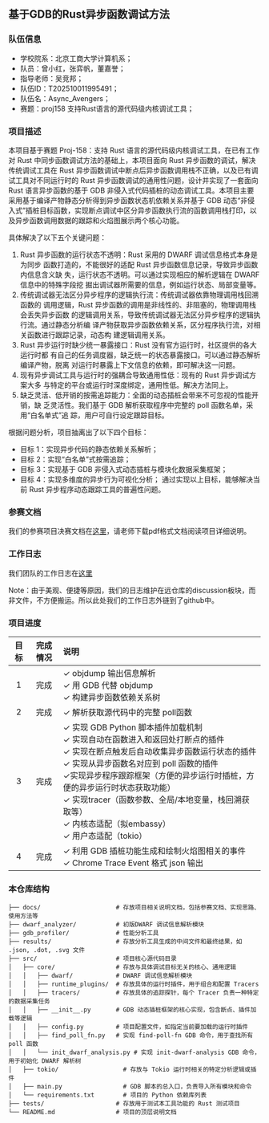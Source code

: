## 基于GDB的Rust异步函数调试方法

### 队伍信息

- 学校院系：北京工商大学计算机系；
- 队员：曾小红，张弈帆，董嘉誉；
- 指导老师：吴竞邦；
- 队伍ID：T202510011995491；
- 队伍名：Async_Avengers；
- 赛题：proj158 支持Rust语言的源代码级内核调试工具；

### 项目描述

本项目基于赛题 Proj-158：支持 Rust 语言的源代码级内核调试工具，在已有工作对 Rust 中同步函数调试方法的基础上，本项目面向 Rust 异步函数的调试，解决传统调试工具在 Rust 异步函数调试中断点后异步函数调用栈不正确，以及已有调试工具对不同运行时的 Rust 异步函数调试的通用性问题，设计并实现了一套面向 Rust 语言异步函数的基于 GDB 非侵入式代码插桩的动态调试工具。本项目主要采用基于编译产物静态分析得到异步函数状态机依赖关系并基于 GDB 动态“非侵入式”插桩目标函数，实现断点调试中区分异步函数执行流的函数调用栈打印，以及异步函数调用数据的跟踪和火焰图展示两个核心功能。

具体解决了以下五个关键问题：
1. Rust 异步函数的运行状态不透明：Rust 采用的 DWARF 调试信息格式本身是为同步
函数打造的，不能很好的适配 Rust 异步函数信息记录，导致异步函数内信息含义缺
失，运行状态不透明。可以通过实现相应的解析逻辑在 DWARF 信息中的特殊字段挖
掘出调试器所需要的信息，例如运行状态、局部变量等。
2. 传统调试器无法区分异步程序的逻辑执行流：传统调试器依靠物理调用栈回溯函数的
调用逻辑，Rust 异步函数的调用是非线性的、非阻塞的，物理调用栈会丢失异步函数
的逻辑调用关系，导致传统调试器无法区分异步程序的逻辑执行流。通过静态分析编
译产物获取异步函数依赖关系，区分程序执行流，对相关函数进行跟踪记录，动态构
建逻辑调用关系。
3. Rust 异步运行时缺少统一暴露接口：Rust 没有官方运行时，社区提供的各大运行时都
有自己的任务调度器，缺乏统一的状态暴露接口。可以通过静态解析编译产物，脱离
对运行时暴露上下文信息的依赖，即可解决这一问题。
4. 现有异步调试工具与运行时的强耦合导致通用性低：现有的 Rust 异步调试方案大多
与特定的平台或运行时深度绑定，通用性低。解决方法同上。
5. 缺乏灵活、低开销的按需追踪能力：全面的动态插桩会带来不可忽视的性能开销，缺
乏灵活性。我们基于 GDB 解析获取程序中完整的 poll 函数名单，采用“白名单式”追
踪，用户可自行设定跟踪目标。

根据问题分析，项目抽离出了以下四个目标：
- 目标 1：实现异步代码的静态依赖关系解析；
- 目标 2：实现“白名单”式按需追踪；
- 目标 3：实现基于 GDB 非侵入式动态插桩与模块化数据采集框架；
- 目标 4：实现多维度的异步行为可视化分析；
通过实现以上目标，能够解决当前 Rust 异步程序动态跟踪工具的普遍性问题。

### 参赛文档
我们的参赛项目决赛文档在[这里](https://gitlab.eduxiji.net/T202510011995491/project2721707-300492/-/blob/master/docs/Proj158_%E6%94%AF%E6%8C%81Rust%E8%AF%AD%E8%A8%80%E7%9A%84%E6%BA%90%E4%BB%A3%E7%A0%81%E7%BA%A7%E5%86%85%E6%A0%B8%E8%B0%83%E8%AF%95%E5%B7%A5%E5%85%B7%E5%86%B3%E8%B5%9B%E6%96%87%E6%A1%A3.pdf)，请老师下载pdf格式文档阅读项目详细说明。

### 工作日志

我们团队的工作日志在[这里](https://github.com/Irissssaa/code-debug_Asynchronous-trace/discussions)

Note：由于美观、便捷等原因，我们的日志维护在远仓库的discussion板块，而非文件，不方便搬运。所以此处我们的工作日志外链到了github中。

### 项目进度

| 目标 | 完成情况 | 说明                                                         |
| :--: | :------: | :----------------------------------------------------------- |
|  1   |   完成   | ✓ objdump 输出信息解析<br />✓ 用 GDB 代替 objdump<br /> ✓ 构建异步函数依赖关系树<br /> |
|  2   | 完成 | ✓ 解析获取源代码中的完整 poll函数 |
|  3   |  完成  | ✓ 实现 GDB Python 脚本插件加载机制<br />✓ 实现自动在函数进入和返回处打断点的插件<br />✓ 实现在断点触发后自动收集异步函数运行状态的插件<br />✓ 实现从异步函数名对应到 poll 函数的插件 <br /> ✓实现异步程序跟踪框架（方便的异步运行时插桩，方便的异步运行时状态获取功能）<br />✓ 实现tracer（函数参数、全局/本地变量，栈回溯获取等）<br /> ✓ 内核态适配（拟embassy）<br /> ✓ 用户态适配（tokio） |
|  4   |   完成   | ✓ 利用 GDB 插桩功能生成和绘制火焰图相关的事件<br />✓ Chrome Trace Event 格式 json 输出 |

### 本仓库结构

```
├── docs/                     # 存放项目相关说明文档，包括参赛文档、实现思路、使用方法等
├── dwarf_analyzer/           # 初版DWARF 调试信息解析模块
├── gdb_profiler/             # 性能分析工具
├── results/                  # 存放分析工具生成的中间文件和最终结果，如 .json, .dot, .svg 文件
├── src/                      # 项目核心源代码目录
│   ├── core/                 # 存放与具体调试目标无关的核心、通用逻辑
│   │   ├── dwarf/            # DWARF 调试信息解析模块
│   │   ├── runtime_plugins/  # 存放具体的运行时插件，用于组合和配置 Tracers
│   │   ├── tracers/          # 存放具体的追踪探针，每个 Tracer 负责一种特定的数据采集任务
│   │   ├── __init__.py       # GDB 动态插桩框架的核心实现，包含断点、插件加载等逻辑
│   │   ├── config.py         # 项目配置文件，如指定当前要加载的运行时插件
│   │   ├── find_poll_fn.py   # 实现 find-poll-fn GDB 命令，用于查找所有 poll 函数
│   │   └── init_dwarf_analysis.py # 实现 init-dwarf-analysis GDB 命令，用于初始化 DWARF 解析树
│   ├── tokio/                  # 存放与 Tokio 运行时相关的特定分析逻辑或插件
│   ├── main.py                 # GDB 脚本的总入口，负责导入所有模块和命令
│   └── requirements.txt        # 项目的 Python 依赖库列表
├── tests/                    # 存放用于测试本工具功能的 Rust 测试项目
└── README.md                 # 项目的顶层说明文档

```

